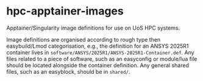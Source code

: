 # hpc-apptainer-images
Apptainer/Singularity image definitions for use on UoS HPC systems.

Image definitions are organised according to rough type then easybuild/Lmod categorisation, e.g., the definition for an ANSYS 2025R1 container lives in `software/ANSYS/2025R1/ANSYS-2025R1-Container.def`.
Any files related to a piece of software, such as an easyconfig or module/lua file should be located alongside the container definition.
Any general shared files, such as an easyblock, should be in `shared/`.
